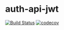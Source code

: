 # auth-api-jwt

[![Build Status](https://travis-ci.com/boranseckin/auth-api-jwt.svg?branch=master)](https://travis-ci.com/boranseckin/auth-api-jwt) [![codecov](https://codecov.io/gh/boranseckin/auth-api-jwt/branch/master/graph/badge.svg)](https://codecov.io/gh/boranseckin/auth-api-jwt)
